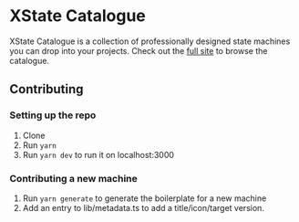 # XState Catalogue

XState Catalogue is a collection of professionally designed state machines you can drop into your projects. Check out the [full site](https://xstate-catalogue.com) to browse the catalogue.

## Contributing

### Setting up the repo

1. Clone
2. Run `yarn`
3. Run `yarn dev` to run it on localhost:3000

### Contributing a new machine

1. Run `yarn generate` to generate the boilerplate for a new machine
2. Add an entry to lib/metadata.ts to add a title/icon/target version.
